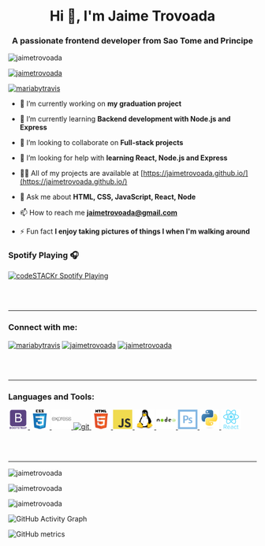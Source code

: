 <h1 align="center">Hi 👋, I'm Jaime Trovoada</h1>
<h3 align="center">A passionate frontend developer from Sao Tome and Principe</h3>

<p align="left"> <img src="https://komarev.com/ghpvc/?username=jaimetrovoada&label=Profile%20views&color=0e75b6&style=flat" alt="jaimetrovoada" /> </p>

<p align="left"> <a href="https://github.com/ryo-ma/github-profile-trophy"><img src="https://github-profile-trophy.vercel.app/?username=jaimetrovoada" alt="jaimetrovoada" /></a> </p>

<p align="left"> <a href="https://twitter.com/mariabytravis" target="blank"><img src="https://img.shields.io/twitter/follow/mariabytravis?logo=twitter&style=for-the-badge" alt="mariabytravis" /></a> </p>

- 🔭 I’m currently working on **my graduation project**

- 🌱 I’m currently learning **Backend development with Node.js and Express**

- 👯 I’m looking to collaborate on **Full-stack projects**

- 🤝 I’m looking for help with **learning React, Node.js and Express**

- 👨‍💻 All of my projects are available at [https://jaimetrovoada.github.io/](https://jaimetrovoada.github.io/)

- 💬 Ask me about **HTML, CSS, JavaScript, React, Node**

- 📫 How to reach me **jaimetrovoada@gmail.com**

- ⚡ Fun fact **I enjoy taking pictures of things I when I'm walking around**

### Spotify Playing 🎧

[<img src="https://now-playing-codestackr.vercel.app/api/spotify-playing" alt="codeSTACKr Spotify Playing" width="350" />](https://open.spotify.com/user/jaimetrovoada)

<br />
<br />

---
<h3 align="left">Connect with me:</h3>
<p align="left">
<a href="https://twitter.com/mariabytravis" target="blank"><img align="center" src="https://img.icons8.com/color/48/000000/twitter--v1.png" alt="mariabytravis" /></a>
<a href="https://linkedin.com/in/jaime-trovoada-5426bb1a2" target="blank"><img align="center" src="https://img.icons8.com/fluent/48/000000/linkedin.png" alt="jaimetrovoada"/></a>
<a href="https://instagram.com/jaimetrovoada" target="blank"><img align="center" src="https://img.icons8.com/fluent/48/000000/instagram-new.png" alt="jaimetrovoada"  /></a>
</p>
<br />
<br />

---
<h3 align="left">Languages and Tools:</h3>
<p align="left"> <a href="https://getbootstrap.com" target="_blank"> <img src="https://raw.githubusercontent.com/devicons/devicon/master/icons/bootstrap/bootstrap-plain-wordmark.svg" alt="bootstrap" width="40" height="40"/> </a> <a href="https://www.w3schools.com/css/" target="_blank"> <img src="https://raw.githubusercontent.com/devicons/devicon/master/icons/css3/css3-original-wordmark.svg" alt="css3" width="40" height="40"/> </a> <a href="https://expressjs.com" target="_blank"> <img src="https://raw.githubusercontent.com/devicons/devicon/master/icons/express/express-original-wordmark.svg" alt="express" width="40" height="40"/> </a> <a href="https://git-scm.com/" target="_blank"> <img src="https://www.vectorlogo.zone/logos/git-scm/git-scm-icon.svg" alt="git" width="40" height="40"/> </a> <a href="https://www.w3.org/html/" target="_blank"> <img src="https://raw.githubusercontent.com/devicons/devicon/master/icons/html5/html5-original-wordmark.svg" alt="html5" width="40" height="40"/> </a> <a href="https://developer.mozilla.org/en-US/docs/Web/JavaScript" target="_blank"> <img src="https://raw.githubusercontent.com/devicons/devicon/master/icons/javascript/javascript-original.svg" alt="javascript" width="40" height="40"/> </a> <a href="https://www.linux.org/" target="_blank"> <img src="https://raw.githubusercontent.com/devicons/devicon/master/icons/linux/linux-original.svg" alt="linux" width="40" height="40"/> </a> <a href="https://nodejs.org" target="_blank"> <img src="https://raw.githubusercontent.com/devicons/devicon/master/icons/nodejs/nodejs-original-wordmark.svg" alt="nodejs" width="40" height="40"/> </a> <a href="https://www.photoshop.com/en" target="_blank"> <img src="https://raw.githubusercontent.com/devicons/devicon/master/icons/photoshop/photoshop-line.svg" alt="photoshop" width="40" height="40"/> </a> <a href="https://www.python.org" target="_blank"> <img src="https://raw.githubusercontent.com/devicons/devicon/master/icons/python/python-original.svg" alt="python" width="40" height="40"/> </a> <a href="https://reactjs.org/" target="_blank"> <img src="https://raw.githubusercontent.com/devicons/devicon/master/icons/react/react-original-wordmark.svg" alt="react" width="40" height="40"/> </a> </p>
<br />
<br />

---
<p><img src="https://github-readme-stats.vercel.app/api/top-langs?username=jaimetrovoada&show_icons=true&locale=en&layout=compact" alt="jaimetrovoada" /></p>

<p><img src="https://github-readme-stats.vercel.app/api?username=jaimetrovoada&show_icons=true&locale=en" alt="jaimetrovoada" /></p>

<p><img  src="https://github-readme-streak-stats.herokuapp.com/?user=jaimetrovoada&" alt="jaimetrovoada" /></p>

![GitHub Activity Graph](https://activity-graph.herokuapp.com/graph?username=jaimetrovoada)

![GitHub metrics](https://metrics.lecoq.io/jaimetrovoada)
